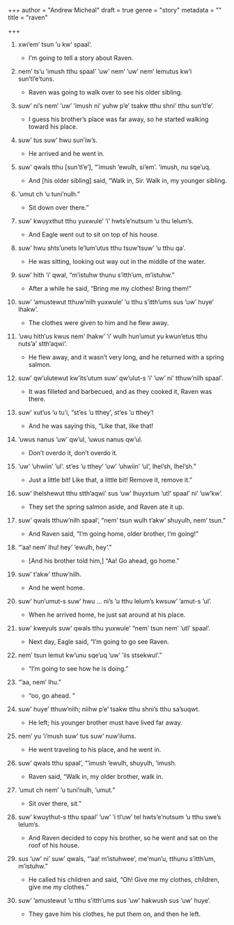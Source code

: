 +++
author = "Andrew Micheal"
draft = true
genre = "story"
metadata = ""
title = "raven"

+++
1. xwi’em’ tsun ’u kw’ spaal’.
	- I’m going to tell a story about Raven.

1. nem’ ts’u ’imush tthu spaal’ ’uw’ nem’ ’uw’ nem’ lemutus kw’i sun’tl’e’tuns.
	- Raven was going to walk over to see his older sibling.

1. suw’ ni’s nem’ ’uw’ ’imush ni’ yuhw p’e’ tsakw tthu shni’ tthu sun’tl’e’.
	- I guess his brother’s place was far away, so he started walking toward his place.

1. suw’ tus suw’ hwu sun’iw’s.
	- He arrived and he went in.

1. suw’ qwals tthu [sun’tl’e’], “’imush ’ewulh, si’em’. ’imush, nu sqe’uq.
	- And [his older sibling] said, “Walk in, Sir. Walk in, my younger sibling.

1. ’umut ch ’u tuni’nulh.”
	- Sit down over there.”

1. suw’ kwuyxthut tthu yuxwule’ ’i’ hwts’e’nutsum ’u thu lelum’s.
	- And Eagle went out to sit on top of his house.

1. suw’ hwu shts’unets le’lum’utus tthu tsuw’tsuw’ ’u tthu qa’.
	- He was sitting, looking out way out in the middle of  the water.

1. suw’ hith ’i’ qwal, “m’istuhw thunu s’itth’um, m’istuhw.”
	- After a while he said, “Bring me my clothes! Bring them!”

1. suw’ ’amustewut tthuw’nilh yuxwule’ ’u tthu s’itth’ums sus ’uw’ huye’ lhakw’.
	- The clothes were given to him and he flew away.

1. ’uwu hith’us kwus nem’ lhakw’ ’i’ wulh hun’umut yu kwun’etus tthu nuts’a’ stth’aqwi’.
	- He flew away, and it wasn’t very long, and he returned with a spring 	salmon.

1. suw’ qw’ulutewut kw’its’utum suw’ qw’ulut-s ’i’ ’uw’ ni’ tthuw’nilh spaal’.
	- It was filleted and barbecued, and as they cooked it, Raven was there.

1. suw’ xut’us ’u tu’i, “st’es ’u tthey’, st’es ’u tthey’!
	- And he was saying this,  “Like that, like that!

1. ’uwus nanus ’uw’ qw’ul, ’uwus nanus qw’ul.
	- Don’t overdo it, don’t overdo it.

1. ’uw’ ’uhwiin’ ’ul’. st’es ’u tthey’ ’uw’ ’uhwiin’ ’ul’, lhel’sh, lhel’sh.”
	- Just a little bit! Like that, a little bit! Remove it, remove it.”

1. suw’ lhelshewut tthu stth’aqwi’ sus ’uw’ lhuyxtum ’utl’ spaal’ ni’ ’uw’kw’.
	- They set the spring salmon aside, and Raven ate it up.

1. suw’ qwals tthuw’nilh spaal’, “nem’ tsun wulh t’akw’ shuyulh, nem’ tsun.”
	- And Raven said, “I’m going home, older brother, I’m going!”

1. “’aa! nem’ lhu! hey’ ’ewulh, hey’.”
	- [And his brother told him,] “Aa! Go ahead, go home.”

1. suw’ t’akw’ tthuw’nilh.
	- And he went home.

1. suw’ hun’umut-s suw’ hwu ...  ni’s ’u tthu lelum’s kwsuw’ ’amut-s ’ul’.
	- When he arrived home, he just sat around at his place.

1. suw’ kweyuls suw’ qwals tthu yuxwule’ “nem’ tsun nem’ ’utl’ spaal’.
	- Next day, Eagle said, “I’m going to go see Raven.

1. nem’ tsun lemut kw’unu sqe’uq ’uw’ ’iis stsekwul’.”
	- “I’m going to see how he is doing.”

1. “’aa, nem’ lhu.”
	- “oo, go ahead. ”

1. suw’ huye’ tthuw’nilh; niihw p’e’ tsakw tthu shni’s tthu sa’suqwt.
	- He left; his younger brother must have lived far away.

1. nem’ yu ’i’mush suw’ tus suw’ nuw’ilums.
	- He went traveling to his place, and he went in.

1. suw’ qwals tthu spaal’, “’imush ’ewulh, shuyulh, ’imush.
	- Raven said, “Walk in, my older brother, walk in.

1. ’umut ch nem’ ’u tuni’nulh, ’umut.”
	- Sit over there, sit.”

1. suw’ kwuythut-s tthu spaal’ ’uw’ ’i tl’uw’ tel hwts’e’nutsum ’u tthu swe’s lelum’s.
	- And Raven decided to copy his brother, so he went and sat on the roof of his house.

1. sus ’uw’ ni’ suw’ qwals, “’aa! m’istuhwee’, me’mun’u, tthunu s’itth’um, m’istuhw.”
	- He called his children and said, “Oh! Give me my clothes, children, give me my clothes.”

1. suw’ ’amustewut ’u tthu s’itth’ums sus ’uw’ hakwush sus ’uw’ huye’.
	- 	They gave him his clothes, he put them on, and then he left.